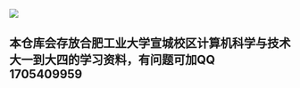![](https://xc.hfut.edu.cn/_upload/article/images/71/7b/1219d3104a0fb29429bae77ec9c9/03c550ee-d815-4649-81fc-2b4f9c9da1c7.jpeg)

## 本仓库会存放合肥工业大学宣城校区计算机科学与技术大一到大四的学习资料，有问题可加QQ 1705409959
